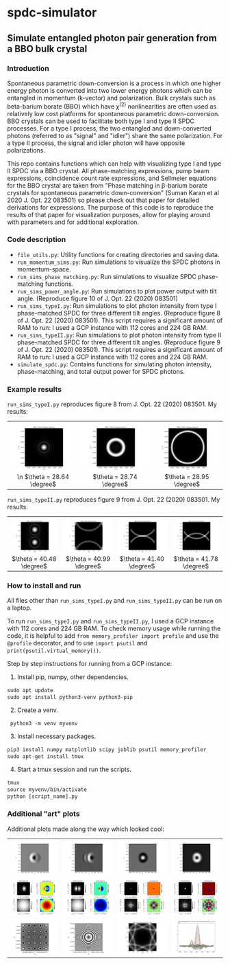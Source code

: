 # spdc-simulator
## Simulate entangled photon pair generation from a BBO bulk crystal
### Introduction
Spontaneous parametric down-conversion is a process in which one higher energy photon is converted into two
lower energy photons which can be entangled in momentum (k-vector) and polarization. Bulk crystals such as
beta-barium borate (BBO) which have $\chi^{(2)}$ nonlinearities are often used as relatively low cost platforms for spontaneous parametric down-conversion. BBO crystals can be used to facilitate both type I and type II SPDC processes. For a type I process, the two 
entangled and down-converted photons (referred to as "signal" and "idler") share the same polarization. For a type II process,
the signal and idler photon will have opposite polarizations. 


This repo contains functions which can help with visualizing type I and type II SPDC via a BBO crystal. All 
phase-matching expressions, pump beam expressions, coincidence count rate expressions, and Sellmeier equations for the BBO crystal are taken from 
"Phase matching in β-barium borate crystals for spontaneous parametric down-conversion" (Suman Karan et al 2020 J. Opt. 22 083501) so please check out that paper for detailed derivations for expressions. The purpose of this code is to reproduce the results of that paper for visualization purposes, allow for playing around with parameters and for additional exploration.

### Code description
- `file_utils.py`: Utility functions for creating directories and saving data.
- `run_momentum_sims.py`: Run simulations to visualize the SPDC photons in momentum-space. 
- `run_sims_phase_matching.py`: Run simulations to visualize SPDC phase-matching functions.
- `run_sims_power_angle.py`: Run simulations to plot power output with tilt angle. (Reproduce figure 10 of J. Opt. 22 (2020) 083501)
- `run_sims_typeI.py`: Run simulations to plot photon intensity from type I phase-matched SPDC for three different tilt angles. (Reproduce figure 8 of J. Opt. 22 (2020) 083501). This script requires a significant amount of RAM to run: I used a GCP instance with 112 cores and 224 GB RAM. 
- `run_sims_typeII.py`: Run simulations to plot photon intensity from type II phase-matched SPDC for three different tilt angles. (Reproduce figure 9 of J. Opt. 22 (2020) 083501). This script requires a significant amount of RAM to run: I used a GCP instance with 112 cores and 224 GB RAM. 
- `simulate_spdc.py`: Contains functions for simulating photon intensity, phase-matching, and total output power for SPDC photons.

### Example results
`run_sims_typeI.py` reproduces figure 8 from J. Opt. 22 (2020) 083501. My results:
<table>
  <tr>
    <td style="text-align:center;">
      <img src="imgs/type1a.png" alt="$\theta = 28.64 \degree$" width="240"/><br>
      \n $\theta = 28.64 \degree$
    </td>
    <td style="text-align:center;">
      <img src="imgs/type1b.png" alt="$\theta = 28.74 \degree$" width="240"/><br>
      $\theta = 28.74 \degree$
    </td>
    <td style="text-align:center;">
      <img src="imgs/type1c.png" alt="$\theta = 28.95 \degree$" width="240"/><br>
      $\theta = 28.95 \degree$
    </td>
  </tr>
</table>

`run_sims_typeII.py` reproduces figure 9 from J. Opt. 22 (2020) 083501. My results:
<table>
  <tr>
    <td style="text-align:center;">
      <img src="imgs/type2a.png" alt="$\theta = 40.48 \degree$" width="200"/><br>
      $\theta = 40.48 \degree$
    </td>
    <td style="text-align:center;">
      <img src="imgs/type2b.png" alt="$\theta = 40.99 \degree$" width="200"/><br>
      $\theta = 40.99 \degree$
    </td>
    <td style="text-align:center;">
      <img src="imgs/type2c.png" alt="$\theta = 41.40 \degree$" width="200"/><br>
      $\theta = 41.40 \degree$
    </td>
    <td style="text-align:center;">
      <img src="imgs/type2d.png" alt="$\theta = 41.78 \degree$" width="200"/><br>
      $\theta = 41.78 \degree$
    </td>
  </tr>
</table>


### How to install and run
All files other than `run_sims_typeI.py` and `run_sims_typeII.py` can be run on a laptop. 

To run `run_sims_typeI.py` and `run_sims_typeII.py`, I used a GCP instance with 112 cores and 224 GB RAM. To check memory usage while running the code, it is helpful to add `from memory_profiler import profile` and use the `@profile` decorator, and to use `import psutil` and
`print(psutil.virtual_memory())`.

Step by step instructions for running from a GCP instance:
1. Install pip, numpy, other dependencies.

```
sudo apt update
sudo apt install python3-venv python3-pip
```

2. Create a venv.
```
 python3 -m venv myvenv
```

3. Install necessary packages.
```
pip3 install numpy matplotlib scipy joblib psutil memory_profiler
sudo apt-get install tmux
```

4. Start a tmux session and run the scripts. 
```
tmux
source myvenv/bin/activate
python [script_name].py
```

### Additional "art" plots
Additional plots made along the way which looked cool:
<table>
  <tr>
    <td style="text-align:center;">
      <img src="imgs/eclipse1.png" width="200"/><br>
    </td>
    <td style="text-align:center;">
      <img src="imgs/eclipse2.png" width="200"/><br>
    </td>
    <td style="text-align:center;">
      <img src="imgs/eclipse3.png" width="200"/><br>
    </td>
    <td style="text-align:center;">
      <img src="imgs/eclipse4.png" width="200"/><br>
    </td>
  </tr>
  <tr>
    <td style="text-align:center;">
      <img src="imgs/blobs1.png" width="200"/><br>
    </td>
    <td style="text-align:center;">
      <img src="imgs/blobs2.png" width="200"/><br>
    </td>
    <td style="text-align:center;">
      <img src="imgs/flower1.png" width="200"/><br>
    </td>
    <td style="text-align:center;">
      <img src="imgs/flower2.png" width="200"/><br>
    </td>
  </tr>
  <tr>
    <td style="text-align:center;">
      <img src="imgs/hypnosis1.png" width="200"/><br>
    </td>
    <td style="text-align:center;">
      <img src="imgs/hypnosis2.png" width="200"/><br>
    </td>
    <td style="text-align:center;">
      <img src="imgs/geometric.png" width="200"/><br>
    </td>
    <td style="text-align:center;">
      <img src="imgs/hat.png" width="200"/><br>
    </td>
  </tr>
</table>

